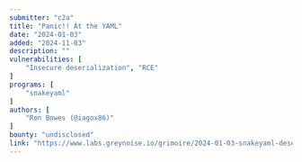 ```yaml
---
submitter: "c2a"
title: "Panic!! At the YAML"
date: "2024-01-03"
added: "2024-11-03"
description: ""
vulnerabilities: [
    "Insecure deserialization", "RCE"
]
programs: [
    "snakeyaml"
]
authors: [
    "Ron Bowes (@iagox86)"
]
bounty: "undisclosed"
link: "https://www.labs.greynoise.io/grimoire/2024-01-03-snakeyaml-deserialization/"
---
```




